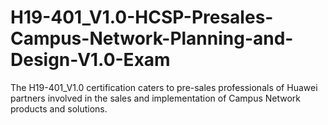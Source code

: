 # H19-401_V1.0-HCSP-Presales-Campus-Network-Planning-and-Design-V1.0-Exam
The H19-401_V1.0 certification caters to pre-sales professionals of Huawei partners involved in the sales and implementation of Campus Network products and solutions.
